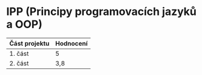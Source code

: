 # IPP (Principy programovacích jazyků a OOP)

| Část projektu	| Hodnocení |
|----|------|
| 1. část  | 5 |
| 2. část | 3,8 |